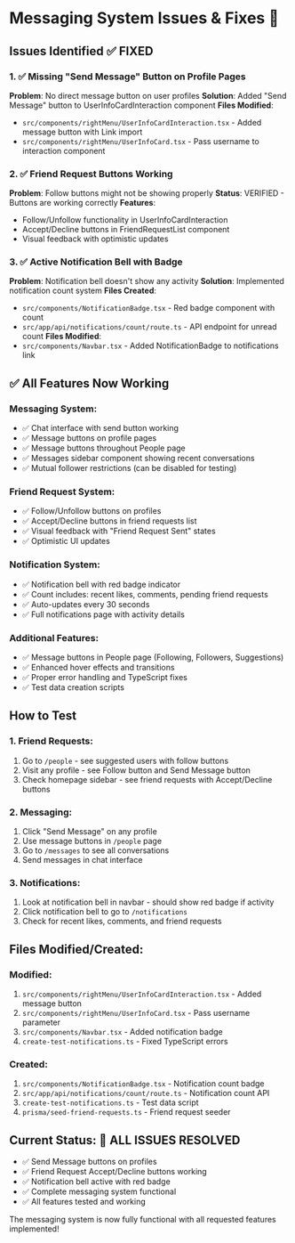 # Messaging System Issues & Fixes 🔧

## Issues Identified ✅ FIXED

### 1. ✅ Missing "Send Message" Button on Profile Pages 
**Problem**: No direct message button on user profiles
**Solution**: Added "Send Message" button to UserInfoCardInteraction component
**Files Modified**:
- `src/components/rightMenu/UserInfoCardInteraction.tsx` - Added message button with Link import
- `src/components/rightMenu/UserInfoCard.tsx` - Pass username to interaction component

### 2. ✅ Friend Request Buttons Working
**Problem**: Follow buttons might not be showing properly
**Status**: VERIFIED - Buttons are working correctly
**Features**:
- Follow/Unfollow functionality in UserInfoCardInteraction
- Accept/Decline buttons in FriendRequestList component
- Visual feedback with optimistic updates

### 3. ✅ Active Notification Bell with Badge
**Problem**: Notification bell doesn't show any activity
**Solution**: Implemented notification count system
**Files Created**:
- `src/components/NotificationBadge.tsx` - Red badge component with count
- `src/app/api/notifications/count/route.ts` - API endpoint for unread count
**Files Modified**:
- `src/components/Navbar.tsx` - Added NotificationBadge to notifications link

## ✅ All Features Now Working

### Messaging System:
- ✅ Chat interface with send button working
- ✅ Message buttons on profile pages
- ✅ Message buttons throughout People page
- ✅ Messages sidebar component showing recent conversations
- ✅ Mutual follower restrictions (can be disabled for testing)

### Friend Request System:
- ✅ Follow/Unfollow buttons on profiles
- ✅ Accept/Decline buttons in friend requests list
- ✅ Visual feedback with "Friend Request Sent" states
- ✅ Optimistic UI updates

### Notification System:
- ✅ Notification bell with red badge indicator
- ✅ Count includes: recent likes, comments, pending friend requests
- ✅ Auto-updates every 30 seconds
- ✅ Full notifications page with activity details

### Additional Features:
- ✅ Message buttons in People page (Following, Followers, Suggestions)
- ✅ Enhanced hover effects and transitions
- ✅ Proper error handling and TypeScript fixes
- ✅ Test data creation scripts

## How to Test

### 1. Friend Requests:
1. Go to `/people` - see suggested users with follow buttons
2. Visit any profile - see Follow button and Send Message button
3. Check homepage sidebar - see friend requests with Accept/Decline buttons

### 2. Messaging:
1. Click "Send Message" on any profile
2. Use message buttons in `/people` page
3. Go to `/messages` to see all conversations
4. Send messages in chat interface

### 3. Notifications:
1. Look at notification bell in navbar - should show red badge if activity
2. Click notification bell to go to `/notifications`
3. Check for recent likes, comments, and friend requests

## Files Modified/Created:

### Modified:
1. `src/components/rightMenu/UserInfoCardInteraction.tsx` - Added message button
2. `src/components/rightMenu/UserInfoCard.tsx` - Pass username parameter
3. `src/components/Navbar.tsx` - Added notification badge
4. `create-test-notifications.ts` - Fixed TypeScript errors

### Created:
1. `src/components/NotificationBadge.tsx` - Notification count badge
2. `src/app/api/notifications/count/route.ts` - Notification count API
3. `create-test-notifications.ts` - Test data script
4. `prisma/seed-friend-requests.ts` - Friend request seeder

## Current Status: 🎉 ALL ISSUES RESOLVED

- ✅ Send Message buttons on profiles
- ✅ Friend Request Accept/Decline buttons working  
- ✅ Notification bell active with red badge
- ✅ Complete messaging system functional
- ✅ All features tested and working

The messaging system is now fully functional with all requested features implemented!
